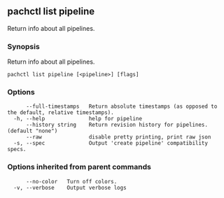 ## pachctl list pipeline

Return info about all pipelines.

### Synopsis

Return info about all pipelines.

```
pachctl list pipeline [<pipeline>] [flags]
```

### Options

```
      --full-timestamps   Return absolute timestamps (as opposed to the default, relative timestamps).
  -h, --help              help for pipeline
      --history string    Return revision history for pipelines. (default "none")
      --raw               disable pretty printing, print raw json
  -s, --spec              Output 'create pipeline' compatibility specs.
```

### Options inherited from parent commands

```
      --no-color   Turn off colors.
  -v, --verbose    Output verbose logs
```

